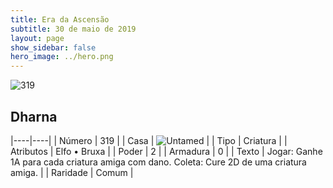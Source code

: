 ```yaml
---
title: Era da Ascensão
subtitle: 30 de maio de 2019
layout: page
show_sidebar: false
hero_image: ../hero.png
---
```


![319](https://cdn.keyforgegame.com/media/card_front/pt/435_319_JFW9QWPPFHW6_pt.png)

## Dharna

|----|----|
| Número | 319 |
| Casa | ![Untamed](https://archonarcana.com/images/thumb/b/bd/Untamed.png/22px-Untamed.png "Indomados") |
| Tipo | Criatura |
| Atributos | Elfo • Bruxa |
| Poder | 2 |
| Armadura | 0 |
| Texto | Jogar: Ganhe 1A para cada criatura amiga com dano. Coleta: Cure 2D de uma criatura amiga. |
| Raridade | Comum |
